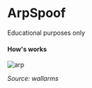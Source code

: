 # ArpSpoof
Educational purposes only

#### How's works

![arp](https://github.com/user-attachments/assets/3e37a24c-5287-498c-9907-cf3afc584caa)

<i>Source: wallarms</i>
